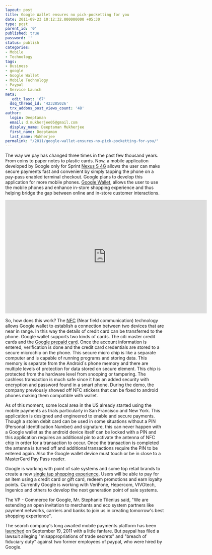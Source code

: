 ```yaml
---
layout: post
title: Google Wallet ensures no pick-pocketting for you
date: 2011-09-23 10:12:32.000000000 +05:30
type: post
parent_id: '0'
published: true
password: ''
status: publish
categories:
- Mobile
- Technology
tags:
- Business
- google
- Google Wallet
- Mobile Technology
- Paypal
- Service Launch
meta:
  _edit_last: '67'
  dsq_thread_id: '423285026'
  trx_addons_post_views_count: '48'
author:
  login: Deeptaman
  email: d.mukherjee05@gmail.com
  display_name: Deeptaman Mukherjee
  first_name: Deeptaman
  last_name: Mukherjee
permalink: "/2011/google-wallet-ensures-no-pick-pocketting-for-you/"
---
```

<p>The way we pay has changed three times in the past few thousand years. From coins to paper notes to plastic cards. Now, a mobile application developed by Google only for Sprint <a href="http://now.sprint.com/nexus/">Nexus S 4G</a> allows the user can make secure payments fast and convenient by simply tapping the phone on a pay-pass enabled terminal checkout. Google plans to develop this application for more mobile phones. <a href="http://www.google.com/wallet/">Google Wallet</a>, allows the user to use the mobile phones and enhance in-store shopping experience and thus helping bridge the gap between online and in-store customer interactions.</p>
<p><!--more--></p>
<p><iframe width="640" height="360" src="http://www.youtube.com/embed/DsaJMhcLm_A?hd=1" frameborder="0" allowfullscreen></iframe></p>
<p>So, how does this work? The <a href="http://en.wikipedia.org/wiki/Near_field_communication">NFC</a> (Near field communication) technology allows Google wallet to establish a connection between two devices that are near in range. In this way the details of credit card can be transferred to the phone. Google wallet supports two kinds of cards.  The citi master credit cards and the <a href="http://www.google.com/wallet/how-it-works-payments.html">Google prepaid card</a>. Once the account information is entered, verification is done and the credit card credentials are stored to a secure microchip on the phone. This secure micro chip is like a separate computer and is capable of running programs and storing data. This memory is separate from the Android`s phone memory and there are multiple levels of protection for data stored on secure element. This chip is protected from the hardware level from snooping or tampering. The cashless transaction is much safe since it has an added security with encryption and password found in a smart phone. During the demo, the company previously showed off NFC stickers that can be fixed to android phones making them compatible with wallet.</p>
<p>As of this moment, some local area in the US already started using the mobile payments as trials particularly in San Francisco and New York. This application is designed and engineered to enable and secure payments. Though a stolen debit card can be used in some situations without a PIN (Personal Identification Number) and signature, this can never happen with a Google wallet as the android device itself can be locked with a PIN and this application requires an additional pin to activate the antenna of NFC chip in order for a transaction to occur. Once the transaction is completed the antenna is turned off and additional transactions require the PIN to be entered again. Also the Google wallet device must touch or be in close to a MasterCard Pay Pass reader. </p>
<p>Google is working with point of sale systems and some top retail brands to create a new <a href="http://www.businesswire.com/news/home/20110526006211/en/Google-Citi-MasterCard-Data-Sprint-Team-Phone">single tap shopping experience</a>. Users will be able to pay for an item using a credit card or gift card, redeem promotions and earn loyalty points. Currently Google is working with VeriFone, Hepercom, VIVOtech, Ingenico and others to develop the next generation point of sale systems.</p>
<p>The VP - Commerce for Google, Mr. Stephanie Tilenius said, "We are extending an open invitation to merchants and eco system partners like payment networks, carriers and banks to join us in creating tomorrow's best shopping experience". </p>
<p>The search company's long awaited mobile payments platform has been <a href="http://venturebeat.com/2011/09/19/google-wallet-launch/">launched</a> on September 19, 2011 with a little fanfare. But paypal has filed a lawsuit alleging "misappropriations of trade secrets" and "breach of fiduciary duty" against two former employees of paypal, who were hired by Google.</p>
